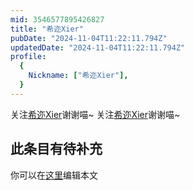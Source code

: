 ```yaml
---
mid: 3546577895426827
title: "希迩Xier"
pubDate: "2024-11-04T11:22:11.794Z"
updatedDate: "2024-11-04T11:22:11.794Z"
profile:
  {
    Nickname: ["希迩Xier"],
  }
---
```


关注[希迩Xier](https://space.bilibili.com/3546577895426827)谢谢喵~ 关注[希迩Xier](https://space.bilibili.com/3546577895426827)谢谢喵~

## 此条目有待补充
你可以在[这里](https://github.com/Yuhanawa/VTuber.ICU/edit/master/src/content/v/希迩Xier/index.md)编辑本文

